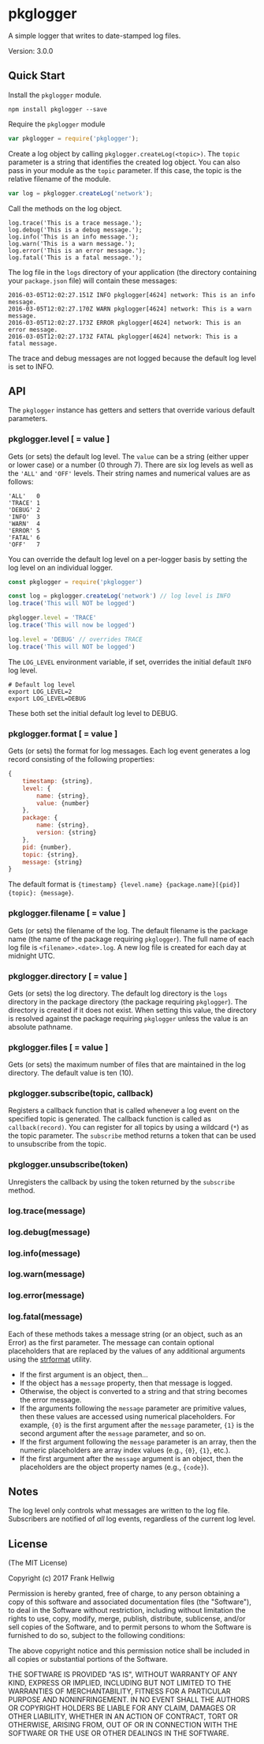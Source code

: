 # pkglogger

A simple logger that writes to date-stamped log files.

Version: 3.0.0

## Quick Start

Install the `pkglogger` module.

```no-highlight
npm install pkglogger --save
```

Require the `pkglogger` module

```javascript
var pkglogger = require('pkglogger');
```

Create a log object by calling `pkglogger.createLog(<topic>)`. The `topic` parameter is a string that identifies the created log object. You can also pass in your module as the `topic` parameter. If this case, the topic is the relative filename of the module.

```javascript
var log = pkglogger.createLog('network');
```

Call the methods on the log object.

```no-highlight
log.trace('This is a trace message.');
log.debug('This is a debug message.');
log.info('This is an info message.');
log.warn('This is a warn message.');
log.error('This is an error message.');
log.fatal('This is a fatal message.');
```

The log file in the `logs` directory of your application (the directory containing your `package.json` file) will contain these messages:

```no-highlight
2016-03-05T12:02:27.151Z INFO pkglogger[4624] network: This is an info message.
2016-03-05T12:02:27.170Z WARN pkglogger[4624] network: This is a warn message.
2016-03-05T12:02:27.173Z ERROR pkglogger[4624] network: This is an error message.
2016-03-05T12:02:27.173Z FATAL pkglogger[4624] network: This is a fatal message.
```

The trace and debug messages are not logged because the default log level is set to INFO.

## API

The `pkglogger` instance has getters and setters that override various default parameters.

### pkglogger.level [ = value ]

Gets (or sets) the default log level. The `value` can be a string (either upper or lower case) or a number (0 through 7). There are six log levels as well as the `'ALL'` and `'OFF'` levels. Their string names and numerical values are as follows:

```no-highlight
'ALL'   0
'TRACE' 1
'DEBUG' 2
'INFO'  3
'WARN'  4
'ERROR' 5
'FATAL' 6
'OFF'   7
```

You can override the default log level on a per-logger basis by setting the log level on an individual logger.

```javascript
const pkglogger = require('pkglogger')

const log = pkglogger.createLog('network') // log level is INFO
log.trace('This will NOT be logged')

pkglogger.level = 'TRACE'
log.trace('This will now be logged')

log.level = 'DEBUG' // overrides TRACE
log.trace('This will NOT be logged')
```

The `LOG_LEVEL` environment variable, if set, overrides the initial default `INFO` log level.

```no-highlight
# Default log level
export LOG_LEVEL=2
export LOG_LEVEL=DEBUG
```

These both set the initial default log level to DEBUG.

### pkglogger.format [ = value ]

Gets (or sets) the format for log messages. Each log event generates a log record consisting of the following properties:

```javascript
{
    timestamp: {string},
    level: {
        name: {string},
        value: {number}
    },
    package: {
        name: {string},
        version: {string}
    },
    pid: {number},
    topic: {string},
    message: {string}
}
```

The default format is `{timestamp} {level.name} {package.name}[{pid}] {topic}: {message}`.

### pkglogger.filename [ = value ]

Gets (or sets) the filename of the log. The default filename is the package name (the name of the package requiring `pkglogger`). The full name of each log file is `<filename>.<date>.log`. A new log file is created for each day at midnight UTC.

### pkglogger.directory [ = value ]

Gets (or sets) the log directory. The default log directory is the `logs` directory in the package directory (the package requiring `pkglogger`). The directory is created if it does not exist. When setting this value, the directory is resolved against the package requiring `pkglogger` unless the value is an absolute pathname.

### pkglogger.files [ = value ]

Gets (or sets) the maximum number of files that are maintained in the log directory. The default value is ten (10).

### pkglogger.subscribe(topic, callback)

Registers a callback function that is called whenever a log event on the specified topic is generated. The callback function is called as `callback(record)`. You can register for all topics by using a wildcard (`*`) as the topic parameter. The `subscribe` method returns a token that can be used to unsubscribe from the topic.

### pkglogger.unsubscribe(token)

Unregisters the callback by using the token returned by the `subscribe` method.

### log.trace(message)
### log.debug(message)
### log.info(message)
### log.warn(message)
### log.error(message)
### log.fatal(message)

Each of these methods takes a message string (or an object, such as an Error) as the first parameter. The message can contain optional placeholders that are replaced by the values of any additional arguments using the [strformat](https://github.com/fhellwig/strformat) utility.

- If the first argument is an object, then...
- If the object has a `message` property, then that message is logged.
- Otherwise, the object is converted to a string and that string becomes the error message.
- If the arguments following the `message` parameter are primitive values, then these values are accessed using numerical placeholders. For example, `{0}` is the first argument after the `message` parameter, `{1}` is the second argument after the `message` parameter, and so on.
- If the first argument following the `message` parameter is an array, then the numeric placeholders are array index values (e.g., `{0}`, `{1}`, etc.).
- If the first argument after the `message` argument is an object, then the placeholders are the object property names (e.g., `{code}`).

## Notes

The log level only controls what messages are written to the log file. Subscribers are notified of *all* log events, regardless of the current log level.

## License

(The MIT License)

Copyright (c) 2017 Frank Hellwig

Permission is hereby granted, free of charge, to any person obtaining a copy of this software and associated documentation files (the "Software"), to deal in the Software without restriction, including without limitation the rights to use, copy, modify, merge, publish, distribute, sublicense, and/or sell copies of the Software, and to permit persons to whom the Software is furnished to do so, subject to the following conditions:

The above copyright notice and this permission notice shall be included in all copies or substantial portions of the Software.

THE SOFTWARE IS PROVIDED "AS IS", WITHOUT WARRANTY OF ANY KIND, EXPRESS OR IMPLIED, INCLUDING BUT NOT LIMITED TO THE WARRANTIES OF MERCHANTABILITY, FITNESS FOR A PARTICULAR PURPOSE AND NONINFRINGEMENT. IN NO EVENT SHALL THE AUTHORS OR COPYRIGHT HOLDERS BE LIABLE FOR ANY CLAIM, DAMAGES OR OTHER LIABILITY, WHETHER IN AN ACTION OF CONTRACT, TORT OR OTHERWISE, ARISING FROM, OUT OF OR IN CONNECTION WITH THE SOFTWARE OR THE USE OR OTHER DEALINGS IN THE SOFTWARE.
